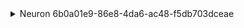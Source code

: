 <details><summary>Neuron 6b0a01e9-86e8-4da6-ac48-f5db703dceae</summary>
- 2025-07-14T10:25:08.697949: I am born as Neuron 6b0a01e9-86e8-4da6-ac48-f5db703dceae with baseline threshold 1.0, refractory offset 0.5, decay factor 0.9, and weights [1.0].
- 2025-07-14T10:25:08.697958: I've received an input event with value 1.2 from high_input_0.
- 2025-07-14T10:25:08.697961: My membrane potential has decayed from 0.0 to 1.2 after receiving input.
- 2025-07-14T10:25:08.697963: My threshold is currently 1.0.
- 2025-07-14T10:25:08.697967: I decided to fire because my membrane potential (1.2) exceeded my threshold (1.0).
- 2025-07-14T10:25:08.697971: Entering refractory period; raising threshold to 1.5 after firing.
- 2025-07-14T10:25:08.697974: Resetting membrane potential from 1.2 to baseline (0.0) after firing.
- 2025-07-14T10:25:08.697978: Here is my recent firing history: ['2025-07-14T10:25:08.697968']
- 2025-07-14T10:25:08.697982: I've received an input event with value 1.2 from high_input_1.
- 2025-07-14T10:25:08.697985: My membrane potential has decayed from 0.0 to 1.2 after receiving input.
- 2025-07-14T10:25:08.697987: My threshold is currently 1.5.
- 2025-07-14T10:25:08.697990: I did not fire because my membrane potential (1.2) did not meet my threshold (1.5).
- 2025-07-14T10:25:08.697995: Here is my recent firing history: ['2025-07-14T10:25:08.697968']
- 2025-07-14T10:25:08.697999: I've received an input event with value 1.2 from high_input_2.
- 2025-07-14T10:25:08.698002: My membrane potential has decayed from 1.2 to 2.2800000000000002 after receiving input.
- 2025-07-14T10:25:08.698004: My threshold is currently 1.5.
- 2025-07-14T10:25:08.698007: I decided to fire because my membrane potential (2.2800000000000002) exceeded my threshold (1.5).
- 2025-07-14T10:25:08.698011: Entering refractory period; raising threshold to 1.5 after firing.
- 2025-07-14T10:25:08.698014: Resetting membrane potential from 2.2800000000000002 to baseline (0.0) after firing.
- 2025-07-14T10:25:08.698018: Here is my recent firing history: ['2025-07-14T10:25:08.697968', '2025-07-14T10:25:08.698009']
- 2025-07-14T10:25:08.698021: I've received an input event with value 1.2 from high_input_3.
- 2025-07-14T10:25:08.698023: My membrane potential has decayed from 0.0 to 1.2 after receiving input.
- 2025-07-14T10:25:08.698026: My threshold is currently 1.5.
- 2025-07-14T10:25:08.698028: I did not fire because my membrane potential (1.2) did not meet my threshold (1.5).
- 2025-07-14T10:25:08.698033: Here is my recent firing history: ['2025-07-14T10:25:08.697968', '2025-07-14T10:25:08.698009']
- 2025-07-14T10:25:08.698036: I've received an input event with value 1.2 from high_input_4.
- 2025-07-14T10:25:08.698039: My membrane potential has decayed from 1.2 to 2.2800000000000002 after receiving input.
- 2025-07-14T10:25:08.698041: My threshold is currently 1.5.
- 2025-07-14T10:25:08.698044: I decided to fire because my membrane potential (2.2800000000000002) exceeded my threshold (1.5).
- 2025-07-14T10:25:08.698048: Entering refractory period; raising threshold to 1.5 after firing.
- 2025-07-14T10:25:08.698051: Resetting membrane potential from 2.2800000000000002 to baseline (0.0) after firing.
- 2025-07-14T10:25:08.698055: Here is my recent firing history: ['2025-07-14T10:25:08.697968', '2025-07-14T10:25:08.698009', '2025-07-14T10:25:08.698046']
- 2025-07-14T10:25:08.698058: PatternWatcher has notified me about a recurring pattern: Rapid repeated firing detected. I will monitor this closely.
</details>